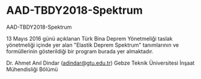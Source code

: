 # AAD-TBDY2018-Spektrum
AAD-TBDY2018-Spektrum

13 Mayıs 2016 günü açıklanan Türk Bina Deprem Yönetmeliği taslak yönetmeliği içinde yer alan "Elastik Deprem Spektrum" tanımlarının ve formüllerinin gösterildiği bir program burada yer almaktadır. 

Dr. Ahmet Anıl Dindar (adindar@gtu.edu.tr)
Gebze Teknik Üniversitesi
İnşaat Mühendisliği Bölümü
